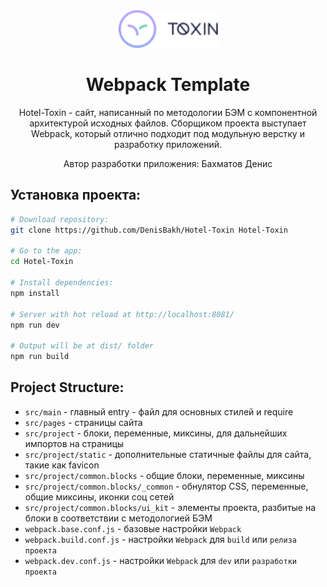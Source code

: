 <div align="center">
  <img width="159" height="60" src="https://github.com/DenisBakh/Hotel-Toxin/blob/master/src/project/common.blocks/ui_kit/logotype/logo_UI/Logo.png">
  <h1>Webpack Template</h1>
  <p>
    Hotel-Toxin - сайт, написанный по методологии БЭМ с компонентной архитектурой исходных файлов. Сборщиком проекта выступает Webpack, который отлично подходит под модульную верстку и разработку приложений.
  </p>
  <p>Автор разработки приложения: Бахматов Денис</p>
</div>


## Установка проекта:

``` bash
# Download repository:
git clone https://github.com/DenisBakh/Hotel-Toxin Hotel-Toxin

# Go to the app:
cd Hotel-Toxin

# Install dependencies:
npm install

# Server with hot reload at http://localhost:8081/
npm run dev

# Output will be at dist/ folder
npm run build
```

## Project Structure:

* `src/main` - главный entry - файл для основных стилей и require
* `src/pages` - страницы сайта
* `src/project` - блоки, переменные, миксины, для дальнейших импортов на страницы
* `src/project/static` - дополнительные статичные файлы для сайта, такие как favicon
* `src/project/common.blocks` - общие блоки, переменные, миксины
* `src/project/common.blocks/_common` - обнулятор CSS, переменные, общие миксины, иконки соц сетей
* `src/project/common.blocks/ui_kit` - элементы проекта, разбитые на блоки в соответствии с методологией БЭМ
* `webpack.base.conf.js` - базовые настройки `Webpack`
* `webpack.build.conf.js` - настройки `Webpack` для `build` или `релиза проекта`
* `webpack.dev.conf.js` - настройки `Webpack` для `dev` или `разработки проекта`
